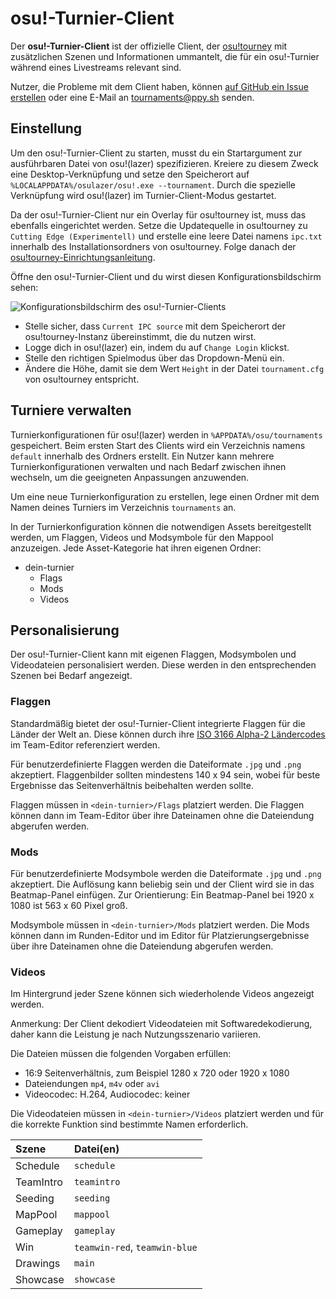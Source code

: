 # osu!-Turnier-Client

Der **osu!-Turnier-Client** ist der offizielle Client, der [osu!tourney](/wiki/osu!tourney) mit zusätzlichen Szenen und Informationen ummantelt, die für ein osu!-Turnier während eines Livestreams relevant sind.

Nutzer, die Probleme mit dem Client haben, können [auf GitHub ein Issue erstellen](https://github.com/ppy/osu/issues) oder eine E-Mail an [tournaments@ppy.sh](mailto:tournaments@ppy.sh) senden.

## Einstellung

Um den osu!-Turnier-Client zu starten, musst du ein Startargument zur ausführbaren Datei von osu!(lazer) spezifizieren. Kreiere zu diesem Zweck eine Desktop-Verknüpfung und setze den Speicherort auf `%LOCALAPPDATA%/osulazer/osu!.exe --tournament`. Durch die spezielle Verknüpfung wird osu!(lazer) im Turnier-Client-Modus gestartet.

Da der osu!-Turnier-Client nur ein Overlay für osu!tourney ist, muss das ebenfalls eingerichtet werden. Setze die Updatequelle in osu!tourney zu `Cutting Edge (Experimentell)` und erstelle eine leere Datei namens `ipc.txt` innerhalb des Installationsordners von osu!tourney. Folge danach der [osu!tourney-Einrichtungsanleitung](/wiki/osu!tourney/Setup).

Öffne den osu!-Turnier-Client und du wirst diesen Konfigurationsbildschirm sehen:

![Konfigurationsbildschirm des osu!-Turnier-Clients](img/setup-screen.png)

- Stelle sicher, dass `Current IPC source` mit dem Speicherort der osu!tourney-Instanz übereinstimmt, die du nutzen wirst.
- Logge dich in osu!(lazer) ein, indem du auf `Change Login` klickst.
- Stelle den richtigen Spielmodus über das Dropdown-Menü ein.
- Ändere die Höhe, damit sie dem Wert `Height` in der Datei `tournament.cfg` von osu!tourney entspricht.

## Turniere verwalten

Turnierkonfigurationen für osu!(lazer) werden in `%APPDATA%/osu/tournaments` gespeichert. Beim ersten Start des Clients wird ein Verzeichnis namens `default` innerhalb des Ordners erstellt. Ein Nutzer kann mehrere Turnierkonfigurationen verwalten und nach Bedarf zwischen ihnen wechseln, um die geeigneten Anpassungen anzuwenden.

Um eine neue Turnierkonfiguration zu erstellen, lege einen Ordner mit dem Namen deines Turniers im Verzeichnis `tournaments` an.

In der Turnierkonfiguration können die notwendigen Assets bereitgestellt werden, um Flaggen, Videos und Modsymbole für den Mappool anzuzeigen. Jede Asset-Kategorie hat ihren eigenen Ordner:

- dein-turnier
  - Flags
  - Mods
  - Videos

## Personalisierung

Der osu!-Turnier-Client kann mit eigenen Flaggen, Modsymbolen und Videodateien personalisiert werden. Diese werden in den entsprechenden Szenen bei Bedarf angezeigt.

### Flaggen

Standardmäßig bietet der osu!-Turnier-Client integrierte Flaggen für die Länder der Welt an. Diese können durch ihre [ISO 3166 Alpha-2 Ländercodes](https://www.iso.org/iso-3166-country-codes.html) im Team-Editor referenziert werden.

Für benutzerdefinierte Flaggen werden die Dateiformate `.jpg` und `.png` akzeptiert. Flaggenbilder sollten mindestens 140 x 94 sein, wobei für beste Ergebnisse das Seitenverhältnis beibehalten werden sollte.

Flaggen müssen in `<dein-turnier>/Flags` platziert werden. Die Flaggen können dann im Team-Editor über ihre Dateinamen ohne die Dateiendung abgerufen werden.

### Mods

Für benutzerdefinierte Modsymbole werden die Dateiformate `.jpg` und `.png` akzeptiert. Die Auflösung kann beliebig sein und der Client wird sie in das Beatmap-Panel einfügen. Zur Orientierung: Ein Beatmap-Panel bei 1920 x 1080 ist 563 x 60 Pixel groß.

Modsymbole müssen in `<dein-turnier>/Mods` platziert werden. Die Mods können dann im Runden-Editor und im Editor für Platzierungsergebnisse über ihre Dateinamen ohne die Dateiendung abgerufen werden.

### Videos

Im Hintergrund jeder Szene können sich wiederholende Videos angezeigt werden.

Anmerkung: Der Client dekodiert Videodateien mit Softwaredekodierung, daher kann die Leistung je nach Nutzungsszenario variieren.

Die Dateien müssen die folgenden Vorgaben erfüllen:

- 16:9 Seitenverhältnis, zum Beispiel 1280 x 720 oder 1920 x 1080
- Dateiendungen `mp4`, `m4v` oder `avi`
- Videocodec: H.264, Audiocodec: keiner

Die Videodateien müssen in `<dein-turnier>/Videos` platziert werden und für die korrekte Funktion sind bestimmte Namen erforderlich.

| Szene | Datei(en) |
| :-- | :-- |
| Schedule | `schedule` |
| TeamIntro | `teamintro` |
| Seeding | `seeding` |
| MapPool | `mappool` |
| Gameplay | `gameplay` |
| Win | `teamwin-red`, `teamwin-blue` |
| Drawings | `main` |
| Showcase | `showcase` |
